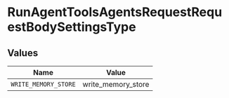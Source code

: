 # RunAgentToolsAgentsRequestRequestBodySettingsType


## Values

| Name                 | Value                |
| -------------------- | -------------------- |
| `WRITE_MEMORY_STORE` | write_memory_store   |